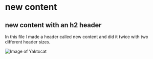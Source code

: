 # new content

## new content with an h2 header

In this file I made a header called new content and did it twice with two different header sizes.

![Image of Yaktocat](https://octodex.github.com/images/yaktocat.png)

